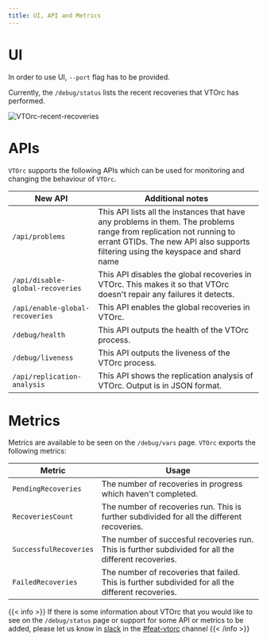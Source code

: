```yaml
---
title: UI, API and Metrics
---
```


# UI

In order to use UI, `--port` flag has to be provided.

Currently, the `/debug/status` lists the recent recoveries that VTOrc has performed.

![VTOrc-recent-recoveries](../img/VTOrc-Recent-Recoveries.png)

# APIs

`VTOrc` supports the following APIs which can be used for monitoring and changing the behaviour of `VTOrc`.

 | New API                          | Additional notes                                                                                                                                                                                        |
|----------------------------------|---------------------------------------------------------------------------------------------------------------------------------------------------------------------------------------------------------|
 | `/api/problems`                  | This API lists all the instances that have any problems in them. The problems range from replication not running to errant GTIDs. The new API also supports filtering using the keyspace and shard name |
| `/api/disable-global-recoveries` | This API disables the global recoveries in VTOrc. This makes it so that VTOrc doesn't repair any failures it detects.                                                                                   |
 | `/api/enable-global-recoveries`  | This API enables the global recoveries in VTOrc.                                                                                                                                                        |
 | `/debug/health`                  | This API outputs the health of the VTOrc process.                                                                                                                                                       |
 | `/debug/liveness`                | This API outputs the liveness of the VTOrc process.                                                                                                                                                     |
| `/api/replication-analysis`      | This API shows the replication analysis of VTOrc. Output is in JSON format.                                                                                                                             |

# Metrics

Metrics are available to be seen on the `/debug/vars` page. `VTOrc` exports the following metrics:

| Metric                 | Usage                                                                                                |
|------------------------|------------------------------------------------------------------------------------------------------|
| `PendingRecoveries`    | The number of recoveries in progress which haven't completed.                                        |
| `RecoveriesCount`      | The number of recoveries run. This is further subdivided for all the different recoveries.           |
| `SuccessfulRecoveries` | The number of succesful recoveries run. This is further subdivided for all the different recoveries. |
| `FailedRecoveries`     | The number of recoveries that failed. This is further subdivided for all the different recoveries.   |


{{< info >}}
If there is some information about VTOrc that you would like to see
on the `/debug/status` page or support for some API or metrics to be added, please let us know in [slack](https://vitess.io/slack)
in the [#feat-vtorc](https://vitess.slack.com/archives/C02GSRZ8XAN) channel
{{< /info >}}

